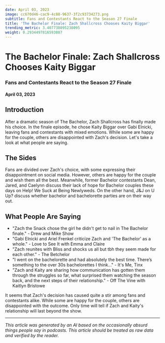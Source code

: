 ```yaml
---
date: April 03, 2023
image: cc670d46-cac9-4c88-9637-3f2c93734273.png
subtitle: Fans and Contestants React to the Season 27 Finale
title: 'The Bachelor Finale: Zach Shallcross Chooses Kaity Biggar'
trending_metric: 3.407738095238095
weight: 0.2934497816593887
---
```

# The Bachelor Finale: Zach Shallcross Chooses Kaity Biggar
### Fans and Contestants React to the Season 27 Finale
#### April 03, 2023

## Introduction
After a dramatic season of The Bachelor, Zach Shallcross has finally made his choice. In the finale episode, he chose Kaity Biggar over Gabi Elnicki, leaving fans and contestants with mixed emotions. While some are happy for the couple, others are disappointed with Zach's decision. Let's take a look at what people are saying.

## The Sides
Fans are divided over Zach's choice, with some expressing their disappointment on social media. However, others are happy for the couple and wish them all the best. Meanwhile, former Bachelor contestants Dean, Jared, and Caelynn discuss their lack of hope for Bachelor couples these days on Help! We Suck at Being Newlyweds. On the other hand, J&J on U Up? discuss whether bachelor and bachelorette parties are on their way out.

## What People Are Saying
- "Zach the Snack chose the girl he didn't get to nail in The Bachelor finale." - Drew and Mike Show
- "Gabi Elnicki and Ariel Frenkel criticize Zach and 'The Bachelor' as a whole." - Love to See It with Emma and Claire
- "Zach reunites with Bliss and shocks us all but tbh they seem made for each other." - The Betchelor
- "I went on the bachelorette and had absolutely the best time. There’s something to the over 30s bachelorettes I think…" - It's Me, Tinx
- "Zach and Kaity are sharing how communication has gotten them through the struggles so far, what surprised them watching the season back, and the next steps of their relationship." - Off The Vine with Kaitlyn Bristowe

It seems that Zach's decision has caused quite a stir among fans and contestants alike. While some are happy for the couple, others are disappointed with the outcome. Only time will tell if Zach and Kaity's relationship will last beyond the show.

 --- 

*This article was generated by an AI based on the occasionally absurd things people say in podcasts. This article should be treated as raw data and verified by the reader.*